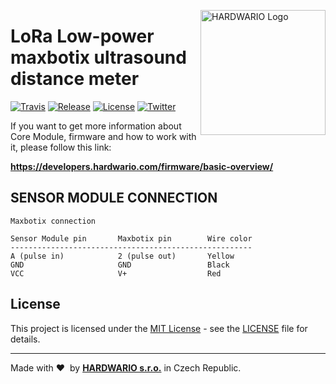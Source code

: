 <a href="https://www.hardwario.com/"><img src="https://www.hardwario.com/ci/assets/hw-logo.svg" width="200" alt="HARDWARIO Logo" align="right"></a>

# LoRa Low-power maxbotix ultrasound distance meter

[![Travis](https://img.shields.io/travis/hardwario/bcf-lora-1wire-thermometer/master.svg)](https://travis-ci.org/hardwario/bcf-lora-1wire-thermometer)
[![Release](https://img.shields.io/github/release/hardwario/twr-lora-maxbotix-ultrasound-distance.svg)](https://github.com/hardwario/twr-lora-maxbotix-ultrasound-distance/releases)
[![License](https://img.shields.io/github/license/hardwario/twr-lora-maxbotix-ultrasound-distance.svg)](https://github.com/hardwario/twr-lora-maxbotix-ultrasound-distance/blob/master/LICENSE)
[![Twitter](https://img.shields.io/twitter/follow/hardwario_en.svg?style=social&label=Follow)](https://twitter.com/hardwario_en)

If you want to get more information about Core Module, firmware and how to work with it, please follow this link:

**https://developers.hardwario.com/firmware/basic-overview/**

## SENSOR MODULE CONNECTION

```
Maxbotix connection

Sensor Module pin       Maxbotix pin        Wire color
------------------------------------------------------
A (pulse in)            2 (pulse out)       Yellow
GND                     GND                 Black
VCC                     V+                  Red
```

## License

This project is licensed under the [MIT License](https://opensource.org/licenses/MIT/) - see the [LICENSE](LICENSE) file for details.

---

Made with &#x2764;&nbsp; by [**HARDWARIO s.r.o.**](https://www.hardwario.com) in Czech Republic.
